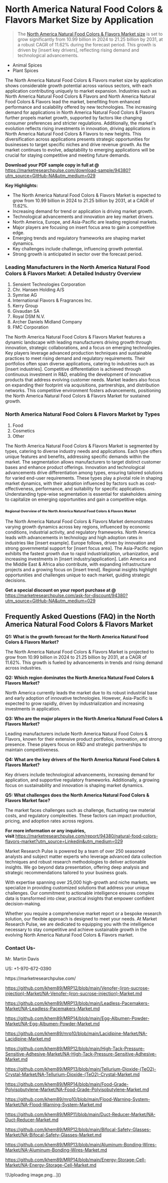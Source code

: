 <h1>North America Natural Food Colors & Flavors Market&nbsp;Size by Application</h1><blockquote><p>The <a href="https://marketresearchpulse.com/download-sample/94380?utm_source=GitHub-NA&amp;utm_medium=029">North America Natural Food Colors & Flavors Market size</a> is set to grow significantly from 10.99 billion in 2024 to 21.25 billion by 2031, at a robust CAGR of 11.62% during the forecast period. This growth is driven by [insert key drivers], reflecting rising demand and technological advancements.</p></blockquote><ul><li>Animal Spices<li> Plant Spices</li></ul><p>The North America Natural Food Colors & Flavors market size by application shows considerable growth potential across various sectors, with each application contributing uniquely to market expansion. Industries such as North America Natural Food Colors & Flavors and North America Natural Food Colors & Flavors lead the market, benefiting from enhanced performance and scalability offered by new technologies. The increasing demand for applications in North America Natural Food Colors & Flavors further propels market growth, supported by factors like changing consumer preferences and stricter regulations. Additionally, the market's evolution reflects rising investments in innovation, driving applications in North America Natural Food Colors & Flavors to new heights. This diversification across applications presents strategic opportunities for businesses to target specific niches and drive revenue growth. As the market continues to evolve, adaptability to emerging applications will be crucial for staying competitive and meeting future demands.</p><p><strong>Download your PDF sample copy in full at @ </strong><a href="https://marketresearchpulse.com/download-sample/94380?utm_source=GitHub-NA&amp;utm_medium=029">https://marketresearchpulse.com/download-sample/94380?utm_source=GitHub-NA&amp;utm_medium=029</a></p><p><strong>Key Highlights: </strong></p><ul><li>The North America Natural Food Colors & Flavors Market is expected to grow from 10.99 billion in 2024 to 21.25 billion by 2031, at a CAGR of 11.62%.</li><li>Increasing demand for trend or application is driving market growth.</li><li>Technological advancements and innovation are key market drivers.</li><li>North America, Europe, and Asia-Pacific are leading regional markets.</li><li>Major players are focusing on insert focus area to gain a competitive edge.</li><li>Emerging trends and regulatory frameworks are shaping market dynamics.</li><li>Key challenges include challenge, influencing growth potential.</li><li>Strong growth is anticipated in sector over the forecast period.</li></ul><h3>Leading Manufacturers in the North America Natural Food Colors & Flavors Market: A Detailed Industry Overview</h3><ol><li>Sensient Technologies Corporation</li><li>Chr. Hansen Holding A/S</li><li>Symrise AG</li><li>International Flavors & Fragrances Inc.</li><li>Kerry Group</li><li>Givaudan SA</li><li>Royal DSM N.V.</li><li>Archer Daniels Midland Company</li><li>FMC Corporation</li></ol><div class="flex max-w-full flex-col flex-grow"><div class="min-h-8 text-message flex w-full flex-col items-end gap-2 whitespace-normal break-words [.text-message+&amp;]:mt-5" dir="auto" data-message-author-role="assistant" data-message-id="fd8432e4-4910-450d-b182-61b7bfb0a01f" data-message-model-slug="gpt-4o"><div class="flex w-full flex-col gap-1 empty:hidden first:pt-[3px]"><div class="markdown prose w-full break-words dark:prose-invert light"><p>The North America Natural Food Colors & Flavors Market features a dynamic landscape with leading manufacturers driving growth through innovation, strategic collaborations, and a focus on emerging technologies. Key players leverage advanced production techniques and sustainable practices to meet rising demand and regulatory requirements. Their portfolios often span diverse applications, catering to industries such as [insert industries]. Competitive differentiation is achieved through continuous investment in R&amp;D, enabling the development of innovative products that address evolving customer needs. Market leaders also focus on expanding their footprint via acquisitions, partnerships, and distribution networks. This competitive environment fosters advancements, positioning the North America Natural Food Colors & Flavors Market for sustained growth.</p></div></div></div></div><h3>North America Natural Food Colors & Flavors Market by Types</h3><ol><li>Food<li> Cosmetics<li> Other</li></ol><div class="flex max-w-full flex-col flex-grow"><div class="min-h-8 text-message flex w-full flex-col items-end gap-2 whitespace-normal break-words [.text-message+&amp;]:mt-5" dir="auto" data-message-author-role="assistant" data-message-id="084470be-0bb7-4664-bddf-5156b4f41249" data-message-model-slug="gpt-4o-mini"><div class="flex w-full flex-col gap-1 empty:hidden first:pt-[3px]"><div class="markdown prose w-full break-words dark:prose-invert light"><p>The North America Natural Food Colors & Flavors Market is segmented by types, catering to diverse industry needs and applications. Each type offers unique features and benefits, addressing specific demands within the market. The segmentation allows manufacturers to target distinct customer bases and enhance product offerings. Innovation and technological advancements drive differentiation among types, ensuring tailored solutions for varied end-user requirements. These types play a pivotal role in shaping market dynamics, with their adoption influenced by factors such as cost-effectiveness, performance, and suitability for specific applications. Understanding type-wise segmentation is essential for stakeholders aiming to capitalize on emerging opportunities and gain a competitive edge.</p></div></div></div></div><h3><span style="font-size: 11px;">Regional Overview of the North America Natural Food Colors & Flavors Market</span></h3><div class="flex max-w-full flex-col flex-grow"><div class="min-h-8 text-message flex w-full flex-col items-end gap-2 whitespace-normal break-words [.text-message+&amp;]:mt-5" dir="auto" data-message-author-role="assistant" data-message-id="e9038762-ce64-4e30-91c9-9bd413514231" data-message-model-slug="gpt-4o-mini"><div class="flex w-full flex-col gap-1 empty:hidden first:pt-[3px]"><div class="markdown prose w-full break-words dark:prose-invert light"><p>The North America Natural Food Colors & Flavors Market demonstrates varying growth dynamics across key regions, influenced by economic conditions, industrial activity, and regulatory frameworks. North America leads with advancements in technology and high adoption rates in industries like [insert example]. Europe follows, driven by innovation and strong governmental support for [insert focus area]. The Asia-Pacific region exhibits the fastest growth due to rapid industrialization, urbanization, and increasing investments in [insert industry/application]. Latin America and the Middle East &amp; Africa also contribute, with expanding infrastructure projects and a growing focus on [insert trend]. Regional insights highlight opportunities and challenges unique to each market, guiding strategic decisions.</p></div></div></div></div><p><strong>Get a special discount on your report purchase at @ </strong><a href="https://marketresearchpulse.com/ask-for-discount/94380?utm_source=GitHub-NA&amp;utm_medium=029">https://marketresearchpulse.com/ask-for-discount/94380?utm_source=GitHub-NA&amp;utm_medium=029</a></p><h2>Frequently Asked Questions (FAQ) in the North America Natural Food Colors & Flavors Market</h2><p><strong>Q1: What is the growth forecast for the North America Natural Food Colors & Flavors Market?</strong></p><p>The North America Natural Food Colors & Flavors Market is projected to grow from 10.99 billion in 2024 to 21.25 billion by 2031, at a CAGR of 11.62%. This growth is fueled by advancements in trends and rising demand across industries.</p><p><strong>Q2: Which region dominates the North America Natural Food Colors & Flavors Market?</strong></p><p>North America currently leads the market due to its robust industrial base and early adoption of innovative technologies. However, Asia-Pacific is expected to grow rapidly, driven by industrialization and increasing investments in application.</p><p><strong>Q3: Who are the major players in the North America Natural Food Colors & Flavors Market?</strong></p><p>Leading manufacturers include North America Natural Food Colors & Flavors, known for their extensive product portfolios, innovation, and strong presence. These players focus on R&amp;D and strategic partnerships to maintain competitiveness.</p><p><strong>Q4: What are the key drivers of the North America Natural Food Colors & Flavors Market?</strong></p><p>Key drivers include technological advancements, increasing demand for application, and supportive regulatory frameworks. Additionally, a growing focus on sustainability and innovation is shaping market dynamics.</p><p><strong>Q5: What challenges does the North America Natural Food Colors & Flavors Market face?</strong></p><p>The market faces challenges such as challenge, fluctuating raw material costs, and regulatory complexities. These factors can impact production, pricing, and adoption rates across regions.</p><p><strong>For more information or any inquiries, visit&nbsp;</strong><a href="https://marketresearchpulse.com/report/94380/natural-food-colors-flavors-market?utm_source=Linkedin&utm_medium=029">https://marketresearchpulse.com/report/94380/natural-food-colors-flavors-market?utm_source=Linkedin&utm_medium=029</a></p><p>Market Research Pulse is powered by a team of over 250 seasoned analysts and subject matter experts who leverage advanced data collection techniques and robust research methodologies to deliver actionable insights. We go beyond data presentation, offering deep analysis and strategic recommendations tailored to your business goals.</p><p>With expertise spanning over 25,000 high-growth and niche markets, we specialize in providing customized solutions that address your unique challenges. Our commitment to actionable intelligence ensures complex data is transformed into clear, practical insights that empower confident decision-making.</p><p>Whether you require a comprehensive market report or a bespoke research solution, our flexible approach is designed to meet your needs. At Market Research Pulse, we are dedicated to equipping you with the intelligence necessary to stay competitive and achieve sustainable growth in the evolving North America Natural Food Colors & Flavors market.</p><h3><strong>Contact Us-</strong></h3><p>Mr. Martin Davis</p><p>US: +1-970-672-0390</p><p>https://marketresearchpulse.com/</p><p><a href="https://github.com/khem89/MRP12/blob/main/Venofer-(iron-sucrose-injection)-Market/NA-Venofer-(iron-sucrose-injection)-Market.md">https://github.com/khem89/MRP12/blob/main/Venofer-(iron-sucrose-injection)-Market/NA-Venofer-(iron-sucrose-injection)-Market.md</a></p><p><a href="https://github.com/khem89/MRP13/blob/main/Leadless-Pacemakers-Market/NA-Leadless-Pacemakers-Market.md">https://github.com/khem89/MRP13/blob/main/Leadless-Pacemakers-Market/NA-Leadless-Pacemakers-Market.md</a></p><p><a href="https://github.com/khem89/MRP14/blob/main/Egg-Albumen-Powder-Market/NA-Egg-Albumen-Powder-Market.md">https://github.com/khem89/MRP14/blob/main/Egg-Albumen-Powder-Market/NA-Egg-Albumen-Powder-Market.md</a></p><p><a href="https://github.com/khem89/mrp10/blob/main/Lacidipine-Market/NA-Lacidipine-Market.md">https://github.com/khem89/mrp10/blob/main/Lacidipine-Market/NA-Lacidipine-Market.md</a></p><p><a href="https://github.com/khem89/MRP12/blob/main/High-Tack-Pressure-Sensitive-Adhesive-Market/NA-High-Tack-Pressure-Sensitive-Adhesive-Market.md">https://github.com/khem89/MRP12/blob/main/High-Tack-Pressure-Sensitive-Adhesive-Market/NA-High-Tack-Pressure-Sensitive-Adhesive-Market.md</a></p><p><a href="https://github.com/khem89/MRP13/blob/main/Tellurium-Dioxide-(TeO2)-Crystal-Market/NA-Tellurium-Dioxide-(TeO2)-Crystal-Market.md">https://github.com/khem89/MRP13/blob/main/Tellurium-Dioxide-(TeO2)-Crystal-Market/NA-Tellurium-Dioxide-(TeO2)-Crystal-Market.md</a></p><p><a href="https://github.com/khem89/MRP14/blob/main/Food-Grade-Polyisobutylene-Market/NA-Food-Grade-Polyisobutylene-Market.md">https://github.com/khem89/MRP14/blob/main/Food-Grade-Polyisobutylene-Market/NA-Food-Grade-Polyisobutylene-Market.md</a></p><p><a href="https://github.com/khem89/mrp10/blob/main/Flood-Warning-System-Market/NA-Flood-Warning-System-Market.md">https://github.com/khem89/mrp10/blob/main/Flood-Warning-System-Market/NA-Flood-Warning-System-Market.md</a></p><p><a href="https://github.com/khem89/MRP11/blob/main/Duct-Reducer-Market/NA-Duct-Reducer-Market.md">https://github.com/khem89/MRP11/blob/main/Duct-Reducer-Market/NA-Duct-Reducer-Market.md</a></p><p><a href="https://github.com/khem89/MRP12/blob/main/Bifocal-Safety-Glasses-Market/NA-Bifocal-Safety-Glasses-Market.md">https://github.com/khem89/MRP12/blob/main/Bifocal-Safety-Glasses-Market/NA-Bifocal-Safety-Glasses-Market.md</a></p><p><a href="https://github.com/khem89/MRP13/blob/main/Aluminum-Bonding-Wires-Market/NA-Aluminum-Bonding-Wires-Market.md">https://github.com/khem89/MRP13/blob/main/Aluminum-Bonding-Wires-Market/NA-Aluminum-Bonding-Wires-Market.md</a></p><p><a href="https://github.com/khem89/MRP14/blob/main/Energy-Storage-Cell-Market/NA-Energy-Storage-Cell-Market.md">https://github.com/khem89/MRP14/blob/main/Energy-Storage-Cell-Market/NA-Energy-Storage-Cell-Market.md</a></p>
![Uploading image.png…]()
